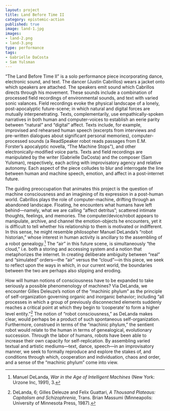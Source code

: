 ```yaml
---
layout: project
title: Land Before Time II
category: epistemic-action
published: true
image: land-1.jpg
images: 
- land-2.png
- land-3.png
type: performance
tags:
- Gabrielle DaCosta
- Sam Yulsman
---
```



“The Land Before Time II” is a solo performance piece incorporating dance,
electronic sound, and text. The dancer (Justin Cabrillos) wears a jacket onto
which speakers are attached. The speakers emit sound which Cabrillos directs
through his movement. These sounds include a combination of processed field
recordings of environmental sounds, and text with varied sonic valances. Field
recordings evoke the physical landscape of a lonely, post-apocalyptic
future-scene; in which natural and digital forces are mutually
interpenetrating. Texts, complementarily, use empathically-spoken narratives
in both human and computer-voices to establish an eerie parity between
“natural” and “digital” affect. Texts include, for example, improvised and
rehearsed human speech (excerpts from interviews and pre-written dialogues
about significant personal memories), computer-processed sounds (a ReadSpeaker
robot reads passages from E.M. Forster’s apocalyptic novella, “The Machine
Stops”), and other electronically-modified voice parts. Texts and field
recordings are manipulated by the writer (Gabrielle DaCosta) and the composer
(Sam Yulsman), respectively, each acting with improvisatory agency and
relative autonomy. Each aspect of the piece colludes to blur and interrogate
the line between human and machine speech, emotion, and affect in a
post-internet future.
 
The guiding preoccupation that animates this project is the question of
machine consciousness and an imagining of its expression in a post-human
world. Cabrillos plays the role of computer-machine, drifting through an
abandoned landscape. Floating, he encounters what humans have left
behind—namely, what we are calling “affect detritus”; scattered intimate
thoughts, feelings, and memories. The computer/device/robot appears to
manipulate, archive, and channel the emotion-objects he encounters, yet it is
difficult to tell whether his relationship to them is motivated or
indifferent. In this sense, he might resemble philosopher Manuel DeLanda’s
“robot historian,” whose interest in human activity is ancillary to the
assembling of a robot genealogy.[^1] The “air” in this future scene, is
simultaneously “the cloud,” i.e. both a storing and accessing system and a
notion that metaphorizes the internet. In creating deliberate ambiguity
between “real” and “simulated” orders—the “air” versus the “cloud”—in this
piece, we seek to reflect upon the ways in which, in our current world, the
boundaries between the two are perhaps also slipping and eroding.

How will human notions of consciousness have to be expanded to take seriously
a possible phenomenology of machines? Via DeLanda, we encounter Gilles
Deleuze’s notion of the “machinic phylum” as the principle of
self-organization governing organic and inorganic behavior; including “all
processes in which a group of previously disconnected elements suddenly
reaches a critical point at which they begin to ‘cooperate’ to form a higher
level entity.”[^2]  The notion of “robot consciousness,” as DeLanda makes clear,
would perhaps be a product of such spontaneous self-organization. Furthermore,
construed in terms of the “machinic phylum,” the sentient robot would relate
to the human in terms of genealogical, evolutionary succession. Through the
labor of humans, robots have been able to increase their own capacity for
self-replication. By assembling varied textual and artistic mediums—text,
dance, speech—in an improvisatory manner, we seek to formally reproduce and
explore the stakes of, and conditions through which, cooperation and
individuation, chaos and order, and a sense of the “machinic phylum” come into
view.

[^1]:  Manuel DeLanda, *War in the Age of Intelligent Machines* (New York: Urzone Inc, 1991), 3.

[^2]: DeLanda, 6; Gilles Deleuze and Felix Guattari, *A Thousand Plateaus: Capitalism and Schizophrenia*, Trans. Brian Massumi (Minneapolis: University of Minnesota Press, 1987).










